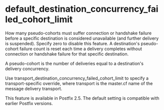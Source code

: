 # default_destination_concurrency_failed_cohort_limit 

 How many pseudo-cohorts must suffer connection or handshake
failure before a specific destination is considered unavailable
(and further delivery is suspended). Specify zero to disable this
feature. A destination's pseudo-cohort failure count is reset each
time a delivery completes without connection or handshake failure
for that specific destination. 

 A pseudo-cohort is the number of deliveries equal to a destination's
delivery concurrency. 

 Use transport_destination_concurrency_failed_cohort_limit to specify
a transport-specific override, where transport is the master.cf
name of the message delivery transport. 

 This feature is available in Postfix 2.5. The default setting
is compatible with earlier Postfix versions. 


